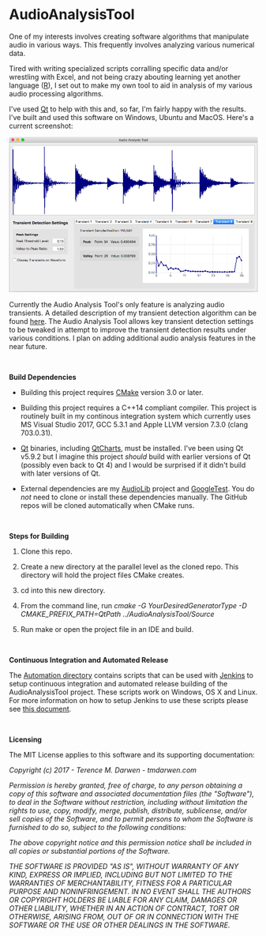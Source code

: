AudioAnalysisTool
=================

One of my interests involves creating software algorithms that manipulate audio in various ways.  This frequently involves analyzing various numerical data.

Tired with writing specialized scripts corralling specific data and/or wrestling with Excel, and not being crazy abouting learning yet another language ([R](https://www.r-project.org/about.html)), I set out to make my own tool to aid in analysis of my various audio processing algorithms.

I've used [Qt](https://www1.qt.io/product/) to help with this and, so far, I'm fairly happy with the results.  I've built and used this software on Windows, Ubuntu and MacOS.  Here's a current screenshot:

![The Audio Analysis Tool on MacOS](Documentation/Images/ScreenshotOnMacOS.png)

Currently the Audio Analysis Tool's only feature is analyzing audio transients.  A detailed description of my transient detection algorithm can be found [here](https://github.com/tmdarwen/AudioLib/blob/master/Documentation/TransientDetection.md).  The Audio Analysis Tool allows key transient detection settings to be tweaked in attempt to improve the transient detection results under various conditions.  I plan on adding additional audio analysis features in the near future.

 

**Build Dependencies**

-   Building this project requires [CMake](https://cmake.org) version 3.0 or later.

-   Building this project requires a C++14 compliant compiler.  This project is routinely built in my continous integration system which currently uses MS Visual Studio 2017, GCC 5.3.1 and Apple LLVM version 7.3.0 (clang 703.0.31).

-   [Qt](https://www1.qt.io/product/) binaries, including [QtCharts](https://doc.qt.io/qt-5/qtcharts-index.html), must be installed.  I've been using Qt v5.9.2 but I imagine this project *should* build with earlier versions of Qt (possibly even back to Qt 4) and I would be surprised if it didn't build with later versions of Qt.

-   External dependencies are my [AudioLib](https://github.com/tmdarwen/AudioLib) project and [GoogleTest](https://github.com/google/googletest).  You do *not* need to clone or install these dependencies manually. The GitHub repos will be cloned automatically when CMake runs.

 

**Steps for Building**

1.   Clone this repo.

1.   Create a new directory at the parallel level as the cloned repo.  This directory will hold the project files CMake creates.

1.   cd into this new directory.

1.   From the command line, run *cmake -G YourDesiredGeneratorType  -D CMAKE_PREFIX_PATH=QtPath ../AudioAnalysisTool/Source*

1.   Run make or open the project file in an IDE and build.

 

**Continuous Integration and Automated Release**

The [Automation directory](/Automation) contains scripts that can be used with [Jenkins](https://jenkins.io/) to setup continuous integration and automated release building of the AudioAnalysisTool project.  These scripts work on Windows, OS X and Linux.  For more information on how to setup Jenkins to use these scripts please see [this document](https://github.com/tmdarwen/PhaseVocoder/blob/master/Documentation/JenkinsSetup.md).

 

**Licensing**

The MIT License applies to this software and its supporting documentation:

*Copyright (c) 2017 - Terence M. Darwen - tmdarwen.com*

*Permission is hereby granted, free of charge, to any person obtaining a copy of
this software and associated documentation files (the "Software"), to deal in
the Software without restriction, including without limitation the rights to
use, copy, modify, merge, publish, distribute, sublicense, and/or sell copies of
the Software, and to permit persons to whom the Software is furnished to do so,
subject to the following conditions:*

*The above copyright notice and this permission notice shall be included in all
copies or substantial portions of the Software.*

*THE SOFTWARE IS PROVIDED "AS IS", WITHOUT WARRANTY OF ANY KIND, EXPRESS OR
IMPLIED, INCLUDING BUT NOT LIMITED TO THE WARRANTIES OF MERCHANTABILITY, FITNESS
FOR A PARTICULAR PURPOSE AND NONINFRINGEMENT. IN NO EVENT SHALL THE AUTHORS OR
COPYRIGHT HOLDERS BE LIABLE FOR ANY CLAIM, DAMAGES OR OTHER LIABILITY, WHETHER
IN AN ACTION OF CONTRACT, TORT OR OTHERWISE, ARISING FROM, OUT OF OR IN
CONNECTION WITH THE SOFTWARE OR THE USE OR OTHER DEALINGS IN THE SOFTWARE.*
